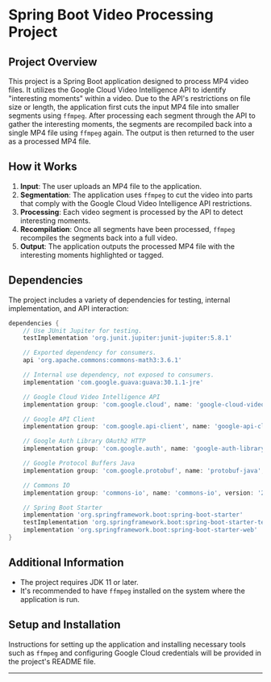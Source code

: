 
# Spring Boot Video Processing Project

## Project Overview

This project is a Spring Boot application designed to process MP4 video files. It utilizes the Google Cloud Video Intelligence API to identify "interesting moments" within a video. Due to the API's restrictions on file size or length, the application first cuts the input MP4 file into smaller segments using `ffmpeg`. After processing each segment through the API to gather the interesting moments, the segments are recompiled back into a single MP4 file using `ffmpeg` again. The output is then returned to the user as a processed MP4 file.

## How it Works

1. **Input**: The user uploads an MP4 file to the application.
2. **Segmentation**: The application uses `ffmpeg` to cut the video into parts that comply with the Google Cloud Video Intelligence API restrictions.
3. **Processing**: Each video segment is processed by the API to detect interesting moments.
4. **Recompilation**: Once all segments have been processed, `ffmpeg` recompiles the segments back into a full video.
5. **Output**: The application outputs the processed MP4 file with the interesting moments highlighted or tagged.

## Dependencies

The project includes a variety of dependencies for testing, internal implementation, and API interaction:

```groovy
dependencies {
    // Use JUnit Jupiter for testing.
    testImplementation 'org.junit.jupiter:junit-jupiter:5.8.1'

    // Exported dependency for consumers.
    api 'org.apache.commons:commons-math3:3.6.1'

    // Internal use dependency, not exposed to consumers.
    implementation 'com.google.guava:guava:30.1.1-jre'

    // Google Cloud Video Intelligence API
    implementation group: 'com.google.cloud', name: 'google-cloud-video-intelligence', version: '2.11.0'

    // Google API Client
    implementation group: 'com.google.api-client', name: 'google-api-client', version: '1.31.1'

    // Google Auth Library OAuth2 HTTP
    implementation group: 'com.google.auth', name: 'google-auth-library-oauth2-http', version: '0.23.0'

    // Google Protocol Buffers Java
    implementation group: 'com.google.protobuf', name: 'protobuf-java', version: '3.17.3'

    // Commons IO
    implementation group: 'commons-io', name: 'commons-io', version: '2.4'

    // Spring Boot Starter
    implementation 'org.springframework.boot:spring-boot-starter'
    testImplementation 'org.springframework.boot:spring-boot-starter-test'
    implementation 'org.springframework.boot:spring-boot-starter-web'
}
```

## Additional Information

- The project requires JDK 11 or later.
- It's recommended to have `ffmpeg` installed on the system where the application is run.

## Setup and Installation

Instructions for setting up the application and installing necessary tools such as `ffmpeg` and configuring Google Cloud credentials will be provided in the project's README file.

---
